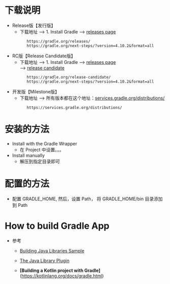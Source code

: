 # 下载说明
   * Release版【发行版】
      + 下载地址  --> 1. Install Gradle --> [releases page](https://gradle.org/releases)<br>
         ```
            https://gradle.org/releases/
            https://gradle.org/next-steps/?version=4.10.2&format=all
         ```
   * RC版【Release Candidate版】
      + 下载地址 --> 1. Install Gradle --> [releases page](https://gradle.org/releases)<br> --> [release candidate ](https://gradle.org/release-candidate)
         ```
            https://gradle.org/release-candidate/
            https://gradle.org/next-steps/?version=4.10.2&format=all
         ```
   * 开发版【Milestone版】
      + 下载地址 --> 所有版本都在这个地址：[services.gradle.org/distributions/](https://services.gradle.org/distributions/)<br>
         ```
            https://services.gradle.org/distributions/
         ```
# 安装的方法
   * Install with the Gradle Wrapper
      + 在 Project 中设置。。。
   * Install manually
      + 解压到指定目录即可
# 配置的方法
   * 配置 GRADLE_HOME, 然后，设置 Path， 将 GRADLE_HOME/bin 目录添加到 Path

# How to build Gradle App
   * 参考
      + [Building Java Libraries Sample](https://docs.gradle.org/current/samples/sample_building_java_libraries.html)<br>
      + [The Java Library Plugin](https://docs.gradle.org/current/userguide/java_library_plugin.html)<br>
      
      + **[Building a Kotlin project with Gradle]**(https://kotlinlang.org/docs/gradle.html)<br>
